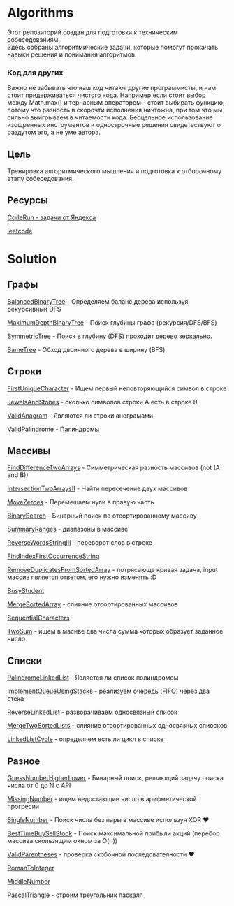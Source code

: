 # Algorithms

Этот репозиторий создан для подготовки к техническим собеседованиям.  
Здесь собраны алгоритмические задачи, которые помогут прокачать навыки решения и понимания алгоритмов.

### Код для других 

Важно не забывать что наш код читают другие программисты, и нам стоит придерживаться чистого кода. Например если стоит 
выбор между Math.max() и тернарным оператором - стоит выбирать функцию, потому что разность в скорочти исполнения 
ничтожна, при том что мы сильно выигрываем в читаемости кода. Бесцельное использование изощренных инструментов и 
однострочные решения свидетествуют о раздутом эго, а не уме автора. 

## Цель

Тренировка алгоритмического мышления и подготовка к отборочному этапу собеседования.

## Ресурсы

[CodeRun - задачи от Яндекса](https://coderun.yandex.ru)

[leetcode](https://leetcode.com/problem-list/ocywzq52/)

# Solution 

## Графы

[BalancedBinaryTree](https://leetcode.com/problems/balanced-binary-tree) - Определяем баланс дерева используя рекурсивный DFS

[MaximumDepthBinaryTree](https://leetcode.com/problems/maximum-depth-of-binary-tree) -  Поиск глубины графа (рекурсия/DFS/BFS)

[SymmetricTree](https://leetcode.com/problems/symmetric-tree) - Поиск в глубину (DFS) проходит дерево зеркально.

[SameTree](https://leetcode.com/problems/same-tree) - Обход двоичного дерева в ширину (BFS)

## Строки 

[FirstUniqueCharacter](https://leetcode.com/problems/first-unique-character-in-a-string) - Ищем первый неповторяющийся символ в строке 

[JewelsAndStones](https://leetcode.com/problems/jewels-and-stones) - сколько символов строки A есть в строке B 

[ValidAnagram](https://leetcode.com/problems/valid-anagram) - Являются ли строки анограмами

[ValidPalindrome](https://leetcode.com/problems/valid-palindrome) - Палиндромы

## Массивы

[FindDifferenceTwoArrays](https://leetcode.com/problems/find-the-difference-of-two-arrays) - Симметрическая разность массивов (not (A and B))

[IntersectionTwoArraysII](https://leetcode.com/problems/intersection-of-two-arrays-ii) - Найти пересечение двух массивов

[MoveZeroes](https://leetcode.com/problems/move-zeroes) - Перемещаем нули в правую часть

[BinarySearch](https://leetcode.com/problems/binary-search) - Бинарный поиск по отсортированному массиву

[SummaryRanges](https://leetcode.com/problems/summary-ranges) - диапазоны в массиве 

[ReverseWordsStringIII](https://leetcode.com/problems/reverse-words-in-a-string-iii) - переворот слов в строке 

[FindIndexFirstOccurrenceString](https://leetcode.com/problems/find-the-index-of-the-first-occurrence-in-a-string)

[RemoveDuplicatesFromSortedArray](https://leetcode.com/problems/remove-duplicates-from-sorted-array) - потрясающе кривая задача, input массив является ответом, его нужно изменять :D

[BusyStudent](https://leetcode.com/problems/number-of-students-doing-homework-at-a-given-time) 

[MergeSortedArray]() - слияние отсортированных массивов

[SequentialCharacters](https://leetcode.com/problems/consecutive-characters)

[TwoSum](https://leetcode.com/problems/two-sum) - ищем в масиве два числа сумма которых образует заданное число 

## Списки

[PalindromeLinkedList](https://leetcode.com/problems/palindrome-linked-list) - Является ли список полиндромом

[ImplementQueueUsingStacks](https://leetcode.com/problems/implement-queue-using-stacks) - реализуем очередь (FIFO) через два стека 
 
[ReverseLinkedList](https://leetcode.com/problems/reverse-linked-list) - разворачиваем односвязный список

[MergeTwoSortedLists](https://leetcode.com/problems/merge-two-sorted-lists) - слияние отсортированных односвязных спиосков 

[LinkedListCycle](https://leetcode.com/problems/linked-list-cycle) - определяем есть ли цикл в списке

## Разное

[GuessNumberHigherLower](https://leetcode.com/problems/guess-number-higher-or-lower) - Бинарный поиск, решающий задачу поиска числа от 0 до N c АPI

[MissingNumber](https://leetcode.com/problems/missing-number) - ищем недостающие число в арифметической прогресии

[SingleNumber](https://leetcode.com/problems/single-number) -  Поиск числа без пары в массиве используя XOR ❤️

[BestTimeBuySellStock](https://leetcode.com/problems/best-time-to-buy-and-sell-stock) - Поиск максимальной прибыли акций (перебор массива скользящим окном за O(n))

[ValidParentheses](https://leetcode.com/problems/valid-parentheses) - проверка скобочной последователности ❤️

[RomanToInteger](https://leetcode.com/problems/roman-to-integer)

[MiddleNumber](https://coderun.yandex.ru/problem/median-out-of-three)

[PascalTriangle](https://leetcode.com/problems/pascals-triangle) - строим треугольник паскаля